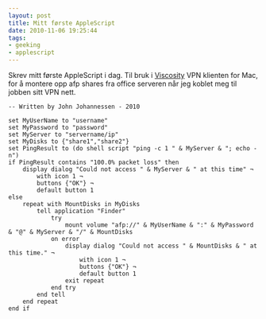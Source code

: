 ```yaml
---
layout: post
title: Mitt første AppleScript
date: 2010-11-06 19:25:44
tags: 
- geeking
- applescript
---
```


Skrev mitt første AppleScript i dag. Til bruk i <a href="http://www.thesparklabs.com/viscosity/">Viscosity</a> VPN klienten for Mac, for å montere opp afp shares fra office serveren når jeg koblet meg til jobben sitt VPN nett.

	-- Written by John Johannessen - 2010

	set MyUserName to "username"
	set MyPassword to "password"
	set MyServer to "servername/ip"
	set MyDisks to {"share1","share2"}
	set PingResult to (do shell script "ping -c 1 " & MyServer & "; echo -n")
	if PingResult contains "100.0% packet loss" then
		display dialog "Could not access " & MyServer & " at this time" ¬
			with icon 1 ¬
			buttons {"OK"} ¬
			default button 1
	else
		repeat with MountDisks in MyDisks
			tell application "Finder"
				try
					mount volume "afp://" & MyUserName & ":" & MyPassword & "@" & MyServer & "/" & MountDisks
				on error
					display dialog "Could not access " & MountDisks & " at this time." ¬
						with icon 1 ¬
						buttons {"OK"} ¬
						default button 1
					exit repeat
				end try
			end tell
		end repeat
	end if